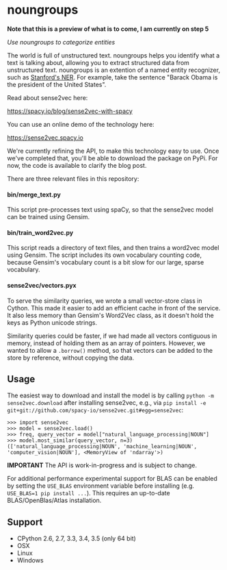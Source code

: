 noungroups
=========

__Note that this is a preview of what is to come, I am currently on step 5__

*Use noungroups to categorize entities*

The world is full of unstructured text.  noungroups helps you identify what a text is talking about, allowing you to extract structured data from unstructured text.  noungroups is an extention of a named entity recognizer, such as [Stanford's NER](http://nlp.stanford.edu/software/CRF-NER.shtml).  For example, take the sentence "Barack Obama is the president of the United States".  

Read about sense2vec here:

https://spacy.io/blog/sense2vec-with-spacy

You can use an online demo of the technology here:

https://sense2vec.spacy.io

We're currently refining the API, to make this technology easy to use. Once we've completed that, you'll be able
to download the package on PyPi. For now, the code is available to clarify the blog post.

There are three relevant files in this repository:

#### bin/merge_text.py

This script pre-processes text using spaCy, so that the sense2vec model can be trained using Gensim.

#### bin/train_word2vec.py

This script reads a directory of text files, and then trains a word2vec model using Gensim. The script includes its own
vocabulary counting code, because Gensim's vocabulary count is a bit slow for our large, sparse vocabulary.

#### sense2vec/vectors.pyx

To serve the similarity queries, we wrote a small vector-store class in Cython. This made it easier to add an efficient
cache in front of the service. It also less memory than Gensim's Word2Vec class, as it doesn't hold the keys as Python
unicode strings.

Similarity queries could be faster, if we had made all vectors contiguous in memory, instead of holding them
as an array of pointers. However, we wanted to allow a `.borrow()` method, so that vectors can be added to the store
by reference, without copying the data.

Usage
-----

The easiest way to download and install the model is by calling ```python -m sense2vec.download``` after installing sense2vec, e.g., via ```pip install -e git+git://github.com/spacy-io/sense2vec.git#egg=sense2vec```:

```
>>> import sense2vec
>>> model = sense2vec.load()
>>> freq, query_vector = model["natural_language_processing|NOUN"]
>>> model.most_similar(query_vector, n=3)
(['natural_language_processing|NOUN', 'machine_learning|NOUN', 'computer_vision|NOUN'], <MemoryView of 'ndarray'>)
```

**IMPORTANT** The API is work-in-progress and is subject to change.

For additional performance experimental support for BLAS can be enabled by setting the `USE_BLAS` environment variable before installing (e.g. ```USE_BLAS=1 pip install ...```). This requires an up-to-date BLAS/OpenBlas/Atlas installation.

Support
-------

* CPython 2.6, 2.7, 3.3, 3.4, 3.5 (only 64 bit)
* OSX
* Linux
* Windows
